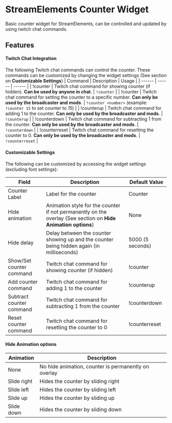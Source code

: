 # StreamElements Counter Widget

Basic counter widget for StreamElements, can be controlled and updated by using twitch chat commands.

## Features

#### Twitch Chat Integration
The following Twitch chat commands can control the counter. These commands can be customized by changing the widget settings (See section on **Customizable Settings**)
| Command | Description | Usage |
| ------ | ------ | ------ |
| !counter | Twitch chat command for showing counter (if hidden). **Can be used by anyone in chat**. | `!counter` |
| !counter <number> | Twitch chat command for setting the counter to a specific number. **Can only be used by the broadcaster and mods**. | `!counter <number>` (example: `!counter 15` to set counter to *15*) |
| !counterup | Twitch chat command for adding 1 to the counter. **Can only be used by the broadcaster and mods**. | `!counterup` |
| !counterdown | Twitch chat command for subtracting 1 from the counter. **Can only be used by the broadcaster and mods**. | `!counterdown` |
| !counterreset | Twitch chat command for resetting the counter to 0. **Can only be used by the broadcaster and mods**. | `!counterreset` |

#### Customizable Settings
The following can be customized by accessing the widget settings (excluding font settings):

| Field | Description | Default Value |
| ------ | ------ | ------ |
| Counter Label | Label for the counter | Counter |
| Hide animation | Animation style for the counter if not permanently on the overlay (See section on **Hide Animation options**)| None |
| Hide delay | Delay between the counter showing up and the counter being hidden again (in milliseconds) | 5000 (5 seconds) |
| Show/Set counter command | Twitch chat command for showing counter (if hidden) | !counter |
| Add counter command | Twitch chat command for adding 1 to the counter | !counterup |
| Subtract counter command | Twitch chat command for subtracting 1 from the counter | !counterdown |
| Reset counter command | Twitch chat command for resetting the counter to 0 | !counterreset |

#### Hide Animation options
| Animation | Description |
| ------ | ------ |
| None | No hide animation, counter is permanently on overlay |
| Slide right | Hides the counter by sliding right |
| Slide left | Hides the counter by sliding left |
| Slide up | Hides the counter by sliding up |
| Slide down | Hides the counter by sliding down |